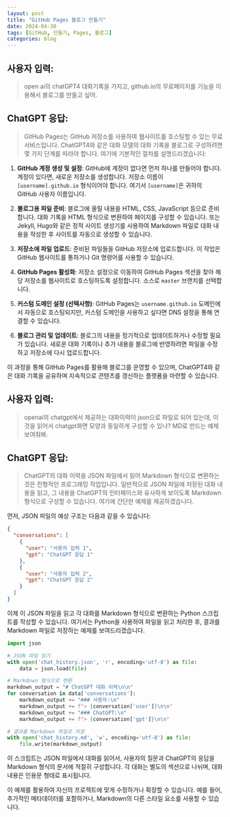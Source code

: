 ```yaml
---
layout: post
title: "GitHub Pages 블로그 만들기"
date: 2024-04-30
tags: [GitHub, 만들기, Pages, 블로그]
categories: blog
---
```


## 사용자 입력:
> open ai의 chatGPT4 대화기록을 가지고, github.io의  무료페이지를 기능을 이용해서 블로그를 만들고 싶어. 

## ChatGPT 응답:
> GitHub Pages는 GitHub 저장소를 사용하여 웹사이트를 호스팅할 수 있는 무료 서비스입니다. ChatGPT4와 같은 대화 모델의 대화 기록을 블로그로 구성하려면 몇 가지 단계를 따라야 합니다. 여기에 기본적인 절차를 설명드리겠습니다:

1. **GitHub 계정 생성 및 설정**: GitHub에 계정이 없다면 먼저 하나를 만들어야 합니다. 계정이 있다면, 새로운 저장소를 생성합니다. 저장소 이름이 `[username].github.io` 형식이어야 합니다. 여기서 `[username]`은 귀하의 GitHub 사용자 이름입니다.

2. **블로그용 파일 준비**: 블로그에 올릴 내용을 HTML, CSS, JavaScript 등으로 준비합니다. 대화 기록을 HTML 형식으로 변환하여 페이지를 구성할 수 있습니다. 또는 Jekyll, Hugo와 같은 정적 사이트 생성기를 사용하여 Markdown 파일로 대화 내용을 작성한 후 사이트를 자동으로 생성할 수 있습니다.

3. **저장소에 파일 업로드**: 준비된 파일들을 GitHub 저장소에 업로드합니다. 이 작업은 GitHub 웹사이트를 통하거나 Git 명령어를 사용할 수 있습니다.

4. **GitHub Pages 활성화**: 저장소 설정으로 이동하여 GitHub Pages 섹션을 찾아 해당 저장소를 웹사이트로 호스팅하도록 설정합니다. 소스로 `master` 브랜치를 선택합니다.

5. **커스텀 도메인 설정 (선택사항)**: GitHub Pages는 `username.github.io` 도메인에서 자동으로 호스팅되지만, 커스텀 도메인을 사용하고 싶다면 DNS 설정을 통해 연결할 수 있습니다.

6. **블로그 관리 및 업데이트**: 블로그의 내용을 정기적으로 업데이트하거나 수정할 필요가 있습니다. 새로운 대화 기록이나 추가 내용을 블로그에 반영하려면 파일을 수정하고 저장소에 다시 업로드합니다.

이 과정을 통해 GitHub Pages를 활용해 블로그를 운영할 수 있으며, ChatGPT4와 같은 대화 기록을 공유하며 지속적으로 콘텐츠를 갱신하는 플랫폼을 마련할 수 있습니다.

## 사용자 입력:
> openai의 chatgpt에서 제공하는 대화이력이 json으로 파일로 되어 있는데, 이것을 읽어서 chatgpt화면 모양과 동일하게 구성할 수 있나? MD로 만드는 예제 보여줘봐.

## ChatGPT 응답:
> ChatGPT의 대화 이력을 JSON 파일에서 읽어 Markdown 형식으로 변환하는 것은 전형적인 프로그래밍 작업입니다. 일반적으로 JSON 파일에 저장된 대화 내용을 읽고, 그 내용을 ChatGPT의 인터페이스와 유사하게 보이도록 Markdown 형식으로 구성할 수 있습니다. 여기에 간단한 예제를 제공하겠습니다.

먼저, JSON 파일의 예상 구조는 다음과 같을 수 있습니다:
```json
{
  "conversations": [
    {
      "user": "사용자 입력 1",
      "gpt": "ChatGPT 응답 1"
    },
    {
      "user": "사용자 입력 2",
      "gpt": "ChatGPT 응답 2"
    }
  ]
}
```

이제 이 JSON 파일을 읽고 각 대화를 Markdown 형식으로 변환하는 Python 스크립트를 작성할 수 있습니다. 여기서는 Python을 사용하여 파일을 읽고 처리한 후, 결과를 Markdown 파일로 저장하는 예제를 보여드리겠습니다.

```python
import json

# JSON 파일 읽기
with open('chat_history.json', 'r', encoding='utf-8') as file:
    data = json.load(file)

# Markdown 형식으로 변환
markdown_output = "# ChatGPT 대화 이력\n\n"
for conversation in data['conversations']:
    markdown_output += "### 사용자:\n"
    markdown_output += f"> {conversation['user']}\n\n"
    markdown_output += "### ChatGPT:\n"
    markdown_output += f"> {conversation['gpt']}\n\n"

# 결과를 Markdown 파일로 저장
with open('chat_history.md', 'w', encoding='utf-8') as file:
    file.write(markdown_output)
```

이 스크립트는 JSON 파일에서 대화를 읽어서, 사용자의 질문과 ChatGPT의 응답을 Markdown 형식의 문서에 적절히 구성합니다. 각 대화는 별도의 섹션으로 나뉘며, 대화 내용은 인용문 형태로 표시됩니다.

이 예제를 활용하여 자신의 프로젝트에 맞게 수정하거나 확장할 수 있습니다. 예를 들어, 추가적인 메타데이터를 포함하거나, Markdown의 다른 스타일 요소를 사용할 수 있습니다.

